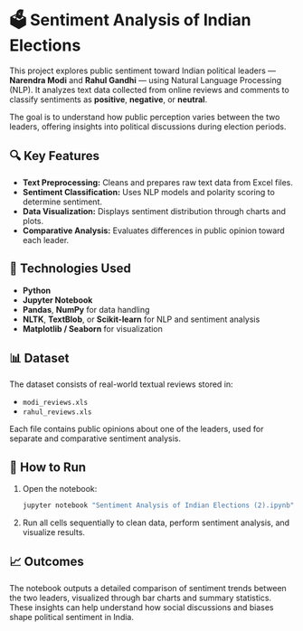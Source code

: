 # 🗳️ Sentiment Analysis of Indian Elections

This project explores public sentiment toward Indian political leaders — **Narendra Modi** and **Rahul Gandhi** — using Natural Language Processing (NLP). It analyzes text data collected from online reviews and comments to classify sentiments as **positive**, **negative**, or **neutral**.

The goal is to understand how public perception varies between the two leaders, offering insights into political discussions during election periods.

## 🔍 Key Features
- **Text Preprocessing:** Cleans and prepares raw text data from Excel files.
- **Sentiment Classification:** Uses NLP models and polarity scoring to determine sentiment.
- **Data Visualization:** Displays sentiment distribution through charts and plots.
- **Comparative Analysis:** Evaluates differences in public opinion toward each leader.

## 🧠 Technologies Used
- **Python**
- **Jupyter Notebook**
- **Pandas**, **NumPy** for data handling
- **NLTK**, **TextBlob**, or **Scikit-learn** for NLP and sentiment analysis
- **Matplotlib / Seaborn** for visualization

## 📊 Dataset
The dataset consists of real-world textual reviews stored in:
- `modi_reviews.xls`
- `rahul_reviews.xls`

Each file contains public opinions about one of the leaders, used for separate and comparative sentiment analysis.

## 🚀 How to Run
1. Open the notebook:
   ```bash
   jupyter notebook "Sentiment Analysis of Indian Elections (2).ipynb"
   ```
2. Run all cells sequentially to clean data, perform sentiment analysis, and visualize results.

## 📈 Outcomes
The notebook outputs a detailed comparison of sentiment trends between the two leaders, visualized through bar charts and summary statistics. These insights can help understand how social discussions and biases shape political sentiment in India.
